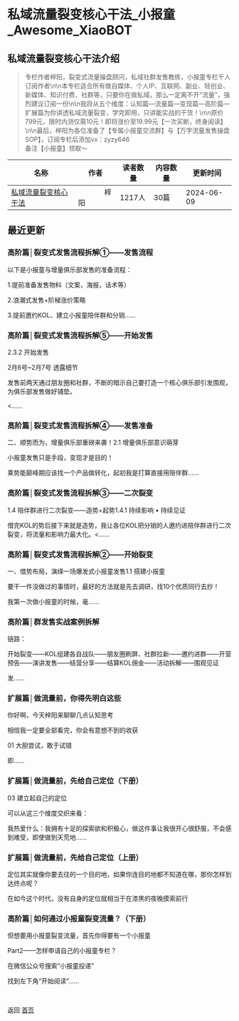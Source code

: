 # 私域流量裂变核心干法_小报童_Awesome_XiaoBOT

## 私域流量裂变核心干法介绍
> 专栏作者梓阳，裂变式流量操盘顾问，私域社群发售教练，小报童专栏千人订阅作者\n\n本专栏适合所有做自媒体、个人IP、互联网、副业、轻创业、新媒体、知识付费、社群等，只要你在做私域，那么一定离不开“流量”，强烈建议订阅一份\n\n我将从五个维度：认知篇—流量篇—变现篇—高阶篇—扩展篇为你讲透私域流量裂变，学完即用，只讲能实战的干货！\n\n原价799元，限时内测仅需10元！即将涨价至19.99元【一次买断，终身阅读】\n\n最后，梓阳为各位准备了【专属小报童交流群】与【万字流量发售操盘SOP】，订阅专栏后添加vx：zyzy646  
备注【小报童】领取～  
  


|名称|作者|读者数量|内容数量|更新时间|
|---|---|---|---|---|
|[私域流量裂变核心干法](https://xiaobot.net/p/wy88888888?refer=0b133df9-27dc-423b-8101-639049001c13)|ㅤㅤㅤㅤ梓阳|1217人|30篇|2024-06-09|

## 最近更新
### 高阶篇│裂变式发售流程拆解①——发售流程

以下是小报童与增量俱乐部发售的准备流程：

1.提前准备发售物料（文案，海报，话术等）

2.浪潮式发售+阶梯涨价策略

3.提前邀约KOL、建立小报童陪伴群和分销......

### 高阶篇│裂变式发售流程拆解⑤——开始发售

2.3.2 开始发售

2月6号~2月7号 透露细节

发售前两天通过朋友圈和社群，不断的暗示自己要打造一个核心俱乐部引发围观，为俱乐部发售做好铺垫。

<......

### 高阶篇│裂变式发售流程拆解④——发售准备

二、顺势而为，增量俱乐部重磅来袭！2.1 增量俱乐部意识萌芽

小报童发售只是手段，变现才是目的！

乘势能巅峰期应该找一个产品做转化，起初我是打算直接用陪伴群......

### 高阶篇│裂变式发售流程拆解③——二次裂变

1.4 陪伴群进行二次裂变——造势+起势1.4.1 持续影响 • 持续见证

借完KOL的势后接下来就是造势，我让各位KOL把分销的人邀约进陪伴群进行二次裂变，将流量和影响力最大化。<......

### 高阶篇│裂变式发售流程拆解②——开始裂变

一、借势布局，演绎一场爆发式小报童发售1.1 搭建小报童

要干一件没做过的事情时，最好的方法就是先去调研，找10个优质同行去抄！

我第一次做小报童的时候，毫......

### 高阶篇│群发售实战案例拆解

链路：

开始裂变——KOL组建各自战队——朋友圈刷屏、社群拉新——邀约进群——开营预告——演讲发售——结营分享——结算KOL佣金——活动拆解——围观见证

发......

### 扩展篇│做流量前，你得先明白这些

你好啊，今天梓阳来聊聊几点认知思考

相信我一定要全部看完，你会有意想不到的收获

01  大胆尝试，敢于试错

即......

### 扩展篇│做流量前，先给自己定位（下册）

03 建立起自己的定位

可以从这三个维度交织来看：

我热爱什么：我拥有十足的探索欲和积极心，做这件事让我很开心很舒服，不会感到难受，即使做到天荒地......

### 扩展篇│做流量前，先给自己定位（上册）

定位其实就像你要去往的一个目的地，如果你连目的地都不知道在哪，那你怎样到达终点呢？

在如今这个时代，没有自身的定位就相当于在漆黑的夜晚摸索前行

### 高阶篇│如何通过小报童裂变流量？（下册）

但想要用小报童裂变流量，首先你得要有一个小报童

Part2——怎样申请自己的小报童专栏？

在微信公众号搜索“小报童投递”

找到左下角“开始阅读”......


<a href="https://github.com/Reno9527/awesome-xiaobot" style="color: white; text-decoration: none;">awesome-xiaobot</a>

返回 [首页](../README.md)
